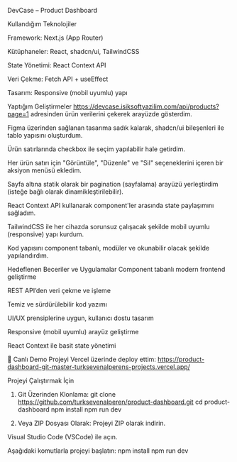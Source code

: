  DevCase – Product Dashboard
 
Kullandığım Teknolojiler

Framework: Next.js (App Router)

Kütüphaneler: React, shadcn/ui, TailwindCSS

State Yönetimi: React Context API

Veri Çekme: Fetch API + useEffect

Tasarım: Responsive (mobil uyumlu) yapı

 Yaptığım Geliştirmeler
https://devcase.isiksoftyazilim.com/api/products?page=1 adresinden ürün verilerini çekerek arayüzde gösterdim.

Figma üzerinden sağlanan tasarıma sadık kalarak, shadcn/ui bileşenleri ile tablo yapısını oluşturdum.

Ürün satırlarında checkbox ile seçim yapılabilir hale getirdim.

Her ürün satırı için "Görüntüle", "Düzenle" ve "Sil" seçeneklerini içeren bir aksiyon menüsü ekledim.

Sayfa altına statik olarak bir pagination (sayfalama) arayüzü yerleştirdim (isteğe bağlı olarak dinamikleştirilebilir).

React Context API kullanarak component'ler arasında state paylaşımını sağladım.

TailwindCSS ile her cihazda sorunsuz çalışacak şekilde mobil uyumlu (responsive) yapı kurdum.

Kod yapısını component tabanlı, modüler ve okunabilir olacak şekilde yapılandırdım.

 Hedeflenen Beceriler ve Uygulamalar
Component tabanlı modern frontend geliştirme

REST API’den veri çekme ve işleme

Temiz ve sürdürülebilir kod yazımı

UI/UX prensiplerine uygun, kullanıcı dostu tasarım

Responsive (mobil uyumlu) arayüz geliştirme

React Context ile basit state yönetimi

🔗 Canlı Demo
Projeyi Vercel üzerinde deploy ettim:
https://product-dashboard-git-master-turksevenalperens-projects.vercel.app/

 Projeyi Çalıştırmak İçin 
1. Git Üzerinden Klonlama:
git clone https://github.com/turksevenalperen/product-dashboard.git
cd product-dashboard
npm install
npm run dev

3. Veya ZIP Dosyası Olarak:
Projeyi ZIP olarak indirin.

Visual Studio Code (VSCode) ile açın.

Aşağıdaki komutlarla projeyi başlatın:
npm install
npm run dev
